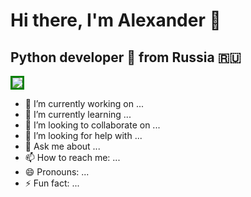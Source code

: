 # Hi there, I'm Alexander 👋
## Python developer 🐍 from Russia 🇷🇺

<img style='border: 3px solid green' src='https://media2.giphy.com/media/v1.Y2lkPTc5MGI3NjExc3VuZmRjZWdxY205NXFhcXFjN285eHdpNmN5OGZxYzNvYmk5MnM5YyZlcD12MV9pbnRlcm5hbF9naWZfYnlfaWQmY3Q9Zw/jnMSi3II4uUSwG7xAJ/giphy.webp'>

- 🔭 I’m currently working on ...
- 🌱 I’m currently learning ...
- 👯 I’m looking to collaborate on ...
- 🤔 I’m looking for help with ...
- 💬 Ask me about ...
- 📫 How to reach me: ...
- 😄 Pronouns: ...
- ⚡ Fun fact: ...


<!--
**theRate/theRate** is a ✨ _special_ ✨ repository because its `README.md` (this file) appears on your GitHub profile.

Here are some ideas to get you started:

- 🔭 I’m currently working on ...
- 🌱 I’m currently learning ...
- 👯 I’m looking to collaborate on ...
- 🤔 I’m looking for help with ...
- 💬 Ask me about ...
- 📫 How to reach me: ...
- 😄 Pronouns: ...
- ⚡ Fun fact: ...
-->
